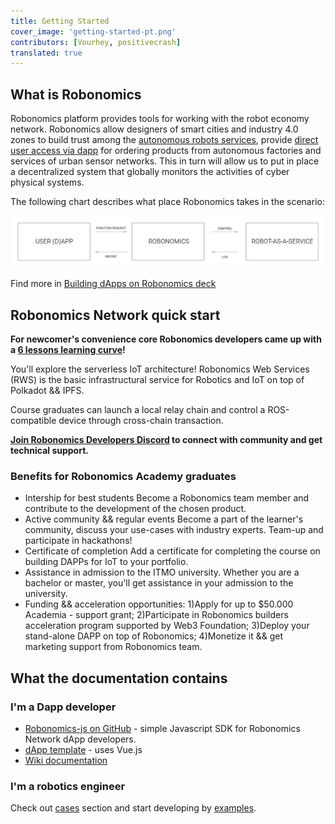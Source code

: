 ```yaml
---
title: Getting Started
cover_image: 'getting-started-pt.png' 
contributors: [Vourhey, positivecrash]
translated: true
---
```


## What is Robonomics

Robonomics platform provides tools for working with the robot economy network. Robonomics allow designers of smart cities and industry 4.0 zones to build trust among the [autonomous robots services](/docs/glossary#cyber-physical-system), provide [direct user access via dapp](/docs/glossary#dapp) for ordering products from autonomous factories and services of urban sensor networks. This in turn will allow us to put in place a decentralized system that globally monitors the activities of cyber physical systems.

The following chart describes what place Robonomics takes in the scenario:

![Robonomics Chart](../images/robonomics_network_basic_scheme.jpg "Robonomics Network scenario")

Find more in [Building dApps on Robonomics deck](https://gateway.pinata.cloud/ipfs/QmNNdLG3vuTsJtZtNByWaDTKRYPcBZSZcsJ1FY6rTYCixQ/Robonomics_keypoint_March_2021.pdf)

## Robonomics Network quick start
**For newcomer's convenience core Robonomics developers came up with a [6 lessons learning curve](https://wiki.robonomics.network/docs/en/wschool2021-intro/)!**

You'll explore the serverless IoT architecture! Robonomics Web Services (RWS) is the basic infrastructural service for Robotics and IoT on top of Polkadot && IPFS.

Course graduates can launch a local relay chain and control a ROS-compatible device through cross-chain transaction.

**[Join Robonomics Developers Discord](https://discord.gg/jTxqGeF5Qy) to connect with community and get technical support.**

### Benefits for Robonomics Academy graduates
- Intership for best students   Become a Robonomics team member and contribute to the development of the chosen product.
- Active community && regular events   Become a part of the learner's community, discuss your use-cases with industry experts. Team-up and participate in hackathons!
- Certificate of completion   Add a certificate for completing the course on building DAPPs for IoT to your portfolio.
- Assistance in admission to the ITMO university. Whether you are a bachelor or master, you'll get assistance in your admission to the university.
- Funding && acceleration opportunities: 1)Apply for up to $50.000 Academia - support grant; 2)Participate in Robonomics builders acceleration program supported by Web3 Foundation; 3)Deploy your stand-alone DAPP on top of Robonomics; 4)Monetize it && get marketing support from Robonomics team.


## What the documentation contains

### I'm a Dapp developer

- [Robonomics-js on GitHub](https://github.com/airalab/robonomics-js) - simple Javascript SDK for Robonomics Network dApp developers.
- [dApp template](https://github.com/airalab/vue-dapp-robonomics-template) - uses Vue.js
- [Wiki documentation](/docs/robonomics-js/)

### I'm a robotics engineer

Check out [cases](/docs/iot-sensors-connectivity/) section and start developing by [examples](/docs/agent-development-examples).

